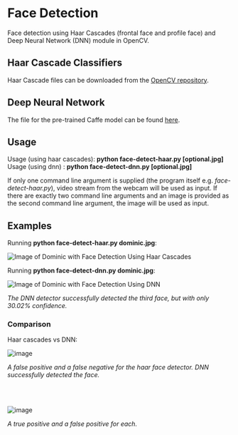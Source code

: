# Face Detection
Face detection using Haar Cascades (frontal face and profile face) and Deep Neural Network (DNN) module in OpenCV.

## Haar Cascade Classifiers
Haar Cascade files can be downloaded from the [OpenCV repository](https://github.com/opencv/opencv/tree/master/data/haarcascades).

## Deep Neural Network
The file for the pre-trained Caffe model can be found [here](https://github.com/opencv/opencv_3rdparty/blob/dnn_samples_face_detector_20170830/res10_300x300_ssd_iter_140000.caffemodel).

## Usage
Usage (using haar cascades): **python face-detect-haar.py [optional.jpg]**<br>
Usage (using dnn)          : **python face-detect-dnn.py [optional.jpg]**

If only one command line argument is supplied (the program itself e.g. *face-detect-haar.py*), video stream from the webcam will be used as input.
If there are exactly two command line arguments and an image is provided as the second command line argument, the image will be used as input.

## Examples
Running **python face-detect-haar.py dominic.jpg**:

![Image of Dominic with Face Detection Using Haar Cascades](https://github.com/basista21/faceDetection/blob/main/dominic_out.jpg)

Running **python face-detect-dnn.py dominic.jpg**:

![Image of Dominic with Face Detection Using DNN](https://user-images.githubusercontent.com/74373754/116709904-bc8e5380-aa03-11eb-83c9-32d9ea33fed5.png)

*The DNN detector successfully detected the third face, but with only 30.02% confidence.*

### Comparison

Haar cascades vs DNN:

![image](https://user-images.githubusercontent.com/74373754/116710833-c6648680-aa04-11eb-95c3-dbaa46b570f9.png)

*A false positive and a false negative for the haar face detector. DNN successfully detected the face.*

<br><br>

![image](https://user-images.githubusercontent.com/74373754/116711745-bd27e980-aa05-11eb-9b4d-5ff31fe8bdeb.png)

*A true positive and a false positive for each.*









